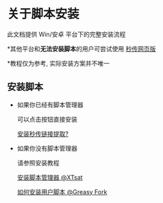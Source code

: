 # 关于脚本安装

此文档提供 Win/安卓 平台下的完整安装流程

\*其他平台和**无法安装脚本**的用户可尝试使用 [秒传网页版](https://rapidacg.gmgard.moe/)

\*教程仅为参考, 实际安装方案并不唯一

## 安装脚本

- 如果你已经有脚本管理器

    可以点击按钮直接安装

    <!-- Greasy Fork 样式安装脚本 -->
    <div id="install-area">
        <a class="install-link" data-script-name="秒传链接提取" data-script-namespace="moe.cangku.mengzonefire" href="https://greasyfork.org/scripts/424574-%E7%A7%92%E4%BC%A0%E9%93%BE%E6%8E%A5%E6%8F%90%E5%8F%96/code/%E7%A7%92%E4%BC%A0%E9%93%BE%E6%8E%A5%E6%8F%90%E5%8F%96.user.js">安装秒传链接提取</a><a class="install-help-link" title="如何安装" rel="nofollow" href="/rapid-upload-userscript-doc/document/开始使用/关于脚本安装">?</a>
    </div>

    <!-- 油小猴 样式安装脚本 -->
    <!--
    <div data-v-0d120fa7="" class="install-box"><a data-v-0d120fa7="" href="https://greasyfork.org/scripts/424574-%E7%A7%92%E4%BC%A0%E9%93%BE%E6%8E%A5%E6%8F%90%E5%8F%96/code/%E7%A7%92%E4%BC%A0%E9%93%BE%E6%8E%A5%E6%8F%90%E5%8F%96.user.js" class="install-link no-dark-mode umami--click--button-install">安装网盘直链下载助手</a> <a data-v-0d120fa7="" title="如何安装" target="_blank" href="/rapid-upload-userscript-doc/document/开始使用/关于脚本安装" class="install-help-link no-dark-mode">?</a></div> -->

    <!-- [![rapidupload-userscript](https://img.shields.io/badge/%E5%AE%89%E8%A3%85%20%E7%A7%92%E4%BC%A0%E9%93%BE%E6%8E%A5%E6%8F%90%E5%8F%96-005200?style=for-the-badge&logo=tampermonkey)](https://greasyfork.org/scripts/424574-%E7%A7%92%E4%BC%A0%E9%93%BE%E6%8E%A5%E6%8F%90%E5%8F%96/code/%E7%A7%92%E4%BC%A0%E9%93%BE%E6%8E%A5%E6%8F%90%E5%8F%96.user.js) -->
    <!-- [![rapid-upload-userscript](https://img.shields.io/badge/GitHub-%E5%AE%89%E8%A3%85%20%E7%A7%92%E4%BC%A0%E9%93%BE%E6%8E%A5%E6%8F%90%E5%8F%96-24292f?style=for-the-badge&logo=github)](https://github.com/mengzonefire/rapid-upload-userscript/raw/main/dist/%E7%A7%92%E4%BC%A0%E8%BF%9E%E6%8E%A5%E6%8F%90%E5%8F%96.user.js) -->

- 如果你没有脚本管理器

    请参照安装教程

    [安装脚本管理器 @XTsat](https://xtsat.github.io/Browser-Guide/Extensions/recommend/Script%20Manager/Install%20Manager.html)

    [如何安装用户脚本 @Greasy Fork](https://greasyfork.org/zh-CN/help/installing-user-scripts)
